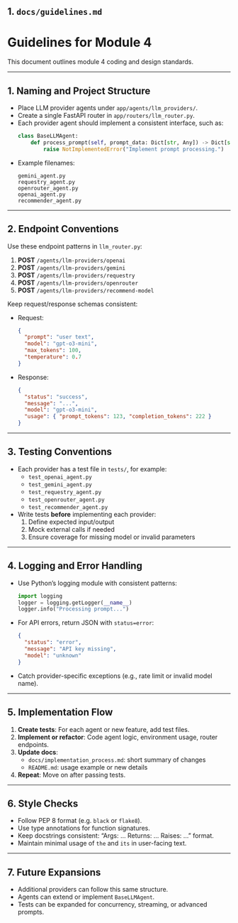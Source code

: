 ## 1. `docs/guidelines.md`

# Guidelines for Module 4

This document outlines module 4 coding and design standards.

---

## 1. Naming and Project Structure

- Place LLM provider agents under `app/agents/llm_providers/`.
- Create a single FastAPI router in `app/routers/llm_router.py`.
- Each provider agent should implement a consistent interface, such as:
  ```python
  class BaseLLMAgent:
      def process_prompt(self, prompt_data: Dict[str, Any]) -> Dict[str, Any]:
          raise NotImplementedError("Implement prompt processing.")
  ```
- Example filenames:
  ```
  gemini_agent.py
  requestry_agent.py
  openrouter_agent.py
  openai_agent.py
  recommender_agent.py
  ```

---

## 2. Endpoint Conventions

Use these endpoint patterns in `llm_router.py`:

1. **POST** `/agents/llm-providers/openai`
2. **POST** `/agents/llm-providers/gemini`
3. **POST** `/agents/llm-providers/requestry`
4. **POST** `/agents/llm-providers/openrouter`
5. **POST** `/agents/llm-providers/recommend-model`

Keep request/response schemas consistent:
- Request:
  ```json
  {
    "prompt": "user text",
    "model": "gpt-o3-mini",
    "max_tokens": 100,
    "temperature": 0.7
  }
  ```
- Response:
  ```json
  {
    "status": "success",
    "message": "...",
    "model": "gpt-o3-mini",
    "usage": { "prompt_tokens": 123, "completion_tokens": 222 }
  }
  ```

---

## 3. Testing Conventions

- Each provider has a test file in `tests/`, for example:
  - `test_openai_agent.py`
  - `test_gemini_agent.py`
  - `test_requestry_agent.py`
  - `test_openrouter_agent.py`
  - `test_recommender_agent.py`
- Write tests **before** implementing each provider:
  1. Define expected input/output
  2. Mock external calls if needed
  3. Ensure coverage for missing model or invalid parameters

---

## 4. Logging and Error Handling

- Use Python’s logging module with consistent patterns:
  ```python
  import logging
  logger = logging.getLogger(__name__)
  logger.info("Processing prompt...")
  ```
- For API errors, return JSON with `status=error`:
  ```json
  {
    "status": "error",
    "message": "API key missing",
    "model": "unknown"
  }
  ```
- Catch provider-specific exceptions (e.g., rate limit or invalid model name).

---

## 5. Implementation Flow

1. **Create tests**: For each agent or new feature, add test files.
2. **Implement or refactor**: Code agent logic, environment usage, router endpoints.
3. **Update docs**:
   - `docs/implementation_process.md`: short summary of changes
   - `README.md`: usage example or new details
4. **Repeat**: Move on after passing tests.

---

## 6. Style Checks

- Follow PEP 8 format (e.g. `black` or `flake8`).
- Use type annotations for function signatures.
- Keep docstrings consistent: “Args: … Returns: … Raises: …” format.
- Maintain minimal usage of `the` and `its` in user-facing text.

---

## 7. Future Expansions

- Additional providers can follow this same structure.
- Agents can extend or implement `BaseLLMAgent`.
- Tests can be expanded for concurrency, streaming, or advanced prompts.

